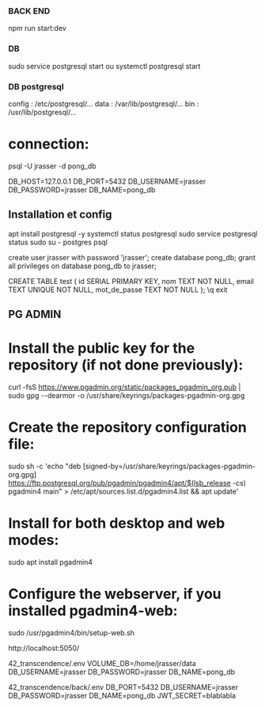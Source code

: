 ### BACK END
npm run start:dev

### DB
sudo service postgresql start
            ou
systemctl postgresql start







### DB postgresql
config : /etc/postgresql/...
data   : /var/lib/postgresql/...
bin    : /usr/lib/postgresql/...

# connection:
psql -U jrasser -d pong_db <!-- == psql ? -->

DB_HOST=127.0.0.1
DB_PORT=5432
DB_USERNAME=jrasser
DB_PASSWORD=jrasser
DB_NAME=pong_db

## Installation et config
apt install postgresql -y
systemctl status postgresql
sudo service postgresql status
sudo su - postgres
psql

create user jrasser with password 'jrasser';
create database pong_db;
grant all privileges on database pong_db to jrasser;
<!-- GRANT USAGE, SELECT ON ALL SEQUENCES IN SCHEMA public TO <nom_utilisateur>; -->
<!-- GRANT SELECT ON ALL TABLES IN SCHEMA public TO <nom_utilisateur>; -->
CREATE TABLE test (
  id SERIAL PRIMARY KEY,
  nom TEXT NOT NULL,
  email TEXT UNIQUE NOT NULL,
  mot_de_passe TEXT NOT NULL
);
\q
exit

## PG ADMIN
# Install the public key for the repository (if not done previously):
curl -fsS https://www.pgadmin.org/static/packages_pgadmin_org.pub | sudo gpg --dearmor -o /usr/share/keyrings/packages-pgadmin-org.gpg

# Create the repository configuration file:
sudo sh -c 'echo "deb [signed-by=/usr/share/keyrings/packages-pgadmin-org.gpg] https://ftp.postgresql.org/pub/pgadmin/pgadmin4/apt/$(lsb_release -cs) pgadmin4 main" > /etc/apt/sources.list.d/pgadmin4.list && apt update'

# Install for both desktop and web modes:
sudo apt install pgadmin4

# Configure the webserver, if you installed pgadmin4-web:
sudo /usr/pgadmin4/bin/setup-web.sh

http://localhost:5050/
















42_transcendence/.env
VOLUME_DB=/home/jrasser/data
DB_USERNAME=jrasser
DB_PASSWORD=jrasser
DB_NAME=pong_db

42_transcendence/back/.env
DB_PORT=5432
DB_USERNAME=jrasser
DB_PASSWORD=jrasser
DB_NAME=pong_db
JWT_SECRET=blablabla

